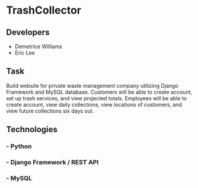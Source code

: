 # TrashCollector

## Developers
  - Demetrice Williams
  - Eric Lee
  
## Task
  Build website for private waste management company utilizing Django Framework and MySQL database. Customers will be able to create account, set up trash services, and view projected totals. Employees will be able to create account, view daily collections, view locations of customers, and view future collections six days out.
  
  ## Technologies
  ### - Python
  ### - Django Framework / REST API
  ### - MySQL
